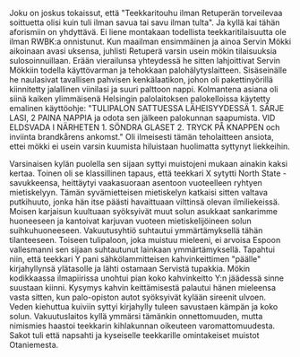 
Joku on joskus tokaissut, että "Teekkaritouhu ilman Retuperän torveilevaa soittuetta olisi kuin tuli 
ilman savua tai savu ilman tulta". Ja kyllä kai tähän aforismiin on yhdyttävä. Ei liene montakaan 
todellista teekkaritilaisuutta ole ilman RWBK:a onnistunut. Kun maailman ensimmäinen ja ainoa 
Servin Mökki aikoinaan avasi uksensa, juhlisti Retuperä varsin usein mökin tilaisuuksia 
sulosoinnuillaan. Erään vierailunsa yhteydessä he sitten lahjoittivat Servin Mökkiin todella 
käyttövarman ja tehokkaan palohälytyslaitteen. Sisäseinälle he naulasivat tavallisen pahvisen 
kenkälaatikon, johon oli pakettinyörillä kiinnitetty jalallinen viinilasi ja suuri palttoon nappi. 
Kolmantena asiana oli siinä kaiken ylimmäisenä Helsingin palolaitoksen palokelloissa käytetty 
emalinen käyttöohje: "TULIPALON SATTUESSA LÄHEISYYDESSÄ 1. SÄRJE LASI, 2 PAINA 
NAPPIA ja odota sen jälkeen palokunnan saapumista. VID ELDSVADA I NÄRHETEN 1. SÖNDRA 
GLASET 2. TRYCK PÅ KNAPPEN och inviinta brandkårens ankomst." Oli ilmeisesti tämän 
teholaitteen ansiota, ettei mökki ei usein varsin kuumista hiluistaan huolimatta syttynyt liekkeihin. 

Varsinaisen kylän puolella sen sijaan syttyi muistojeni mukaan ainakin kaksi kertaa. Toinen oli se 
klassillinen tapaus, että teekkari X sytytti North State -savukkeensa, heittäytyi vaakasuoraan asentoon 
vuoteelleen ryhtyen mietiskelyyn. Tämän syvämietteisen mietiskelyn katkaisi sitten valtava putkihuuto, 
jonka hän itse päästi havaittuaan vilttinsä olevan ilmiliekeissä. Moisen karjaisun kuultuaan syöksyivät 
muut solun asukkaat sankarimme huoneeseen ja kantoivat karjuvan vuoteen mietiskelijöineen solun 
suihkuhuoneeseen. Vakuutusyhtiö suhtautui ymmärtämyksellä tähän tilanteeseen. Toiseen tulipaloon, 
joka muistuu mieleeni, ei arvoisa Espoon vallesmanni sen sijaan suhtautunut lainkaan 
ymmärtämyksellä. Tapahtui niin, että teekkari Y pani sähkölammitteisen kahvinkeittimen "päälle" 
kirjahyllynsä ylätasolle ja lähti ostamaan Servistä tupakkia. Mökin kodikkaassa ilmapiirissa unohtui 
pian koko kahvinkeitto Y:n jäädessä sinne suustaan kiinni. Kysymys kahvin keittämisestä palautui 
hänen mieleensa vasta sitten, kun palo-opiston autot syöksyivät kylään sireenit ulvoen. Veden 
kiehuttua kuiviin syttyi kirjahylly tuleen savustaen kämpän ja koko solun. Vakuutuslaitos kyllä 
ymmärsi tämänkin onnettomuuden, mutta nimismies haastoi teekkarin kihlakunnan oikeuteen 
varomattomuudesta. Sakot tuli että napsahti ja kyseiselle teekkarille omintakeiset muistot Otaniemesta.